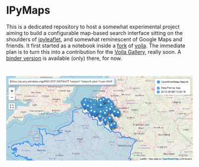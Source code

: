 # IPyMaps

This is a dedicated repository to host a somewhat experimental project aiming to build a configurable map-based search interface sitting on the shoulders of [ipyleaflet](https://github.com/jupyter-widgets/ipyleaflet), and somewhat reminescent of Google Maps and friends. It first started as a notebook inside a [fork](https://github.com/deeplook/voila) of [voila](https://github.com/QuantStack/voila). The immediate plan is to turn this into a contribution for the [Voila Gallery](https://voila-gallery.org/services/gallery/), really soon. A [binder version](https://mybinder.org/v2/gh/deeplook/voila/master?urlpath=voila/render/notebooks/ipymaps.ipynb) is available (only) there, for now.

# ![voila](ipymaps.png)

